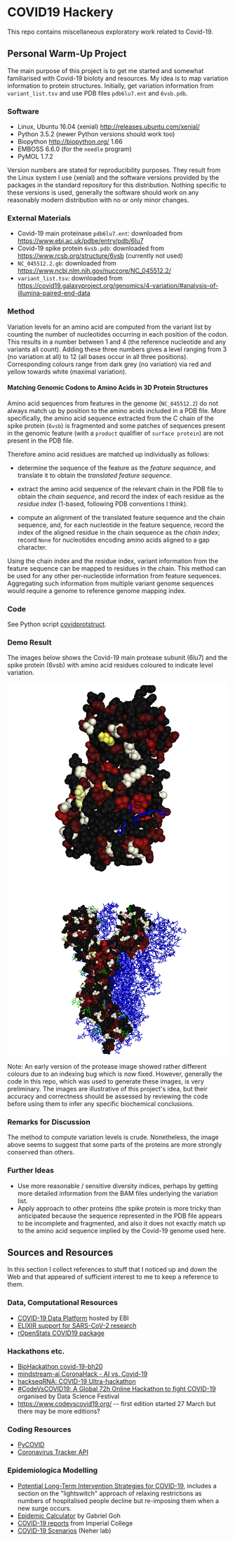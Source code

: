 # COVID19 Hackery

This repo contains miscellaneous exploratory work related to Covid-19.

## Personal Warm-Up Project

The main purpose of this project is to get me started and somewhat
familiarised with Covid-19 bioloty and resources. My idea is to map
variation information to protein structures. Initially, get variation
information from `variant_list.tsv` and use PDB files `pdb6lu7.ent`
and `6vsb.pdb`.

### Software

* Linux, Ubuntu 16.04 (xenial) http://releases.ubuntu.com/xenial/
* Python 3.5.2 (newer Python versions should work too)
* Biopython http://biopython.org/ 1.66
* EMBOSS 6.6.0 (for the `needle` program)
* PyMOL 1.7.2

Version numbers are stated for reproducibility purposes. They result
from the Linux system I use (xenial) and the software versions
provided by the packages in the standard repository for this
distribution. Nothing specific to these versions is used, generally
the software should work on any reasonably modern distribution with no
or only minor changes.


### External Materials

* Covid-19 main proteinase `pdb6lu7.ent`: downloaded from
  https://www.ebi.ac.uk/pdbe/entry/pdb/6lu7
* Covid-19 spike protein `6vsb.pdb`: downloaded from
  https://www.rcsb.org/structure/6vsb (currently not used)
* `NC_045512.2.gb`: downloaded from
  https://www.ncbi.nlm.nih.gov/nuccore/NC_045512.2/
* `variant_list.tsv`: downloaded from
  https://covid19.galaxyproject.org/genomics/4-variation/#analysis-of-illumina-paired-end-data

### Method

Variation levels for an amino acid are computed from the variant list
by counting the number of nucleotides occurring in each position of
the codon. This results in a number between 1 and 4 (the reference
nucleotide and any variants all count). Adding these three numbers
gives a level ranging from 3 (no variation at all) to 12 (all bases
occur in all three positions). Corresponding colours range from dark
grey (no variation) via red and yellow towards white (maximal
variation).

#### Matching Genomic Codons to Amino Acids in 3D Protein Structures

Amino acid sequences from features in the genome (`NC_045512.2`) do
not always match up by position to the amino acids included in a PDB
file. More specifically, the amino acid sequence extracted from the C
chain of the spike protein (`6vsb`) is fragmented and some patches of
sequences present in the genomic feature (with a `product` qualifier
of `surface protein`) are not present in the PDB file.

Therefore amino acid residues are matched up individually as follows:

* determine the sequence of the feature as the _feature sequence_, and
  translate it to obtain the _translated feature sequence_.

* extract the amino acid sequence of the relevant chain in the PDB
  file to obtain the _chain sequence_, and record the index of each
  residue as the _residue index_ (1-based, following PDB conventions I
  think).

* compute an alignment of the translated feature sequence and the chain
  sequence, and, for each nucleotide in the feature sequence, record
  the index of the aligned residue in the chain sequence as the
  _chain index_; record `None` for nucleotides encoding amino acids
  aligned to a gap character.

Using the chain index and the residue index, variant information from
the feature sequence can be mapped to residues in the chain. This
method can be used for any other per-nucleotide information from
feature sequences. Aggregating such information from multiple variant
genome sequences would require a genome to reference genome mapping
index.

### Code

See Python script [covidprotstruct](covidprotstruct).

### Demo Result

The images below shows the Covid-19 main protease subunit (6lu7) and
the spike protein (6vsb) with amino acid residues coloured to indicate
level variation.

![Covid-19 main protease](mpro.png)
![Covid-19 spike protein](spike.png)

Note: An early version of the protease image showed rather different
colours due to an indexing bug which is now fixed. However, generally
the code in this repo, which was used to generate these images, is
very preliminary. The images are illustrative of this project's idea,
but their accuracy and correctness should be assessed by reviewing the
code before using them to infer any specific biochemical conclusions.

### Remarks for Discussion

The method to compute variation levels is crude. Nonetheless, the
image above seems to suggest that some parts of the proteins are more
strongly conserved than others.

### Further Ideas

* Use more reasonable / sensitive diversity indices, perhaps by
  getting more detailed information from the BAM files underlying the
  variation list.
* Apply approach to other proteins (the spike protein is more tricky
  than anticipated because the sequence represented in the PDB file
  appears to be incomplete and fragmented, and also it does not
  exactly match up to the amino acid sequence implied by the Covid-19
  genome used here.


## Sources and Resources

In this section I collect references to stuff that I noticed up and
down the Web and that appeared of sufficient interest to me to keep a
reference to them. 

### Data, Computational Resources

* [COVID-19 Data Platform](https://www.ebi.ac.uk/covid-19) hosted by EBI
* [ELIXIR support for SARS-CoV-2 research](https://elixir-europe.org/covid-19-resources)
* [rOpenStats COVID19 package](https://github.com/rOpenStats/COVID19)

### Hackathons etc.

* [ BioHackathon covid-19-bh20](https://github.com/virtual-biohackathons/covid-19-bh20/wiki)
* [mindstream-ai CoronaHack - AI vs.
  Covid-19](https://www.eventbrite.com/e/coronahack-ai-vs-covid-19-tickets-99337559314)
* [hackseqRNA: COVID-19 Ultra-hackathon](https://www.hackseq.com/rna)
* [#CodeVsCOVID19: A Global 72h Online Hackathon to fight
  COVID-19](https://www.meetup.com/Data-Science-Festival-London/events/269622757/)
  organised by Data Science Festival
* https://www.codevscovid19.org/ -- first edition started 27 March but there may be more editions?


### Coding Resources

* [PyCOVID](https://github.com/sudharshan-ashok/pycovid)
* [Coronavirus Tracker API](https://github.com/ExpDev07/coronavirus-tracker-api)


### Epidemiologica Modelling

* [Potential Long-Term Intervention Strategies for
  COVID-19](https://covid-measures.github.io/), includes a section on
  the "lightswitch" approach of relaxing restrictions as numbers of
  hospitalised people decline but re-imposing them when a new surge
  occurs.
* [Epidemic Calculator](https://gabgoh.github.io/COVID/index.html) by Gabriel Goh
* [COVID-19 reports](https://www.imperial.ac.uk/mrc-global-infectious-disease-analysis/news--wuhan-coronavirus/) from Imperial College
* [COVID-19 Scenarios](https://neherlab.org/covid19/) (Neher lab)